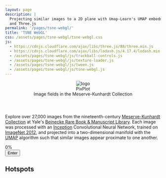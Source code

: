 ```yaml
---
layout: page
description: |
  Projecting similar images to a 2D plane with Umap-Learn's UMAP embedding model
  and Three.js
permalink: '/pages/tsne-webgl/'
title: 'TSNE WebGL'
css: /assets/pages/tsne-webgl/tsne-webgl.css
js:
  - https://cdnjs.cloudflare.com/ajax/libs/three.js/88/three.min.js
  - https://cdnjs.cloudflare.com/ajax/libs/lodash.js/4.17.4/lodash.min.js
  - /assets/pages/tsne-webgl/js/trackball-controls.js
  - /assets/pages/tsne-webgl/js/texture-loader.js
  - /assets/pages/tsne-webgl/js/tween.js
  - /assets/pages/tsne-webgl/js/tsne-webgl.js
---
```


<header class='header'>
  <img class='logo' src='{{ site.baseurl }}/assets/pages/tsne-webgl/images/owl.svg' alt='logo' />
  <div class='app-name'>PixPlot</div>
  <div class='tagline'>Image fields in the Meserve-Kunhardt Collection</div>
</header>
<div class='loader-scene'>
  <p class='welcome'>Explore over 27,000 images from the nineteenth-century <a href='http://hdl.handle.net/10079/fa/beinecke.meservekunhardt' target='_blank'>Meserve-Kunhardt Collection</a> at Yale's <a href='http://beinecke.library.yale.edu' target='_blank'>Beinecke Rare Book & Manuscript Library</a>. Each image was processed with an <a href='https://www.cs.unc.edu/~wliu/papers/GoogLeNet.pdf' target='_blank'>Inception</a> Convolutional Neural Network, trained on <a href='http://image-net.org/challenges/LSVRC/2012/' target='_blank'>ImageNet 2012</a>, and projected into a two-dimensional manifold with the <a href='https://github.com/lmcinnes/umap' target='_blank'>UMAP</a> algorithm such that similar images appear proximate to one another.</p>
  <div class='loader-container'>
    <div class='loader-icon'>
      <div class='blocks'>
        <div class='block'></div>
        <div class='block'></div>
        <div class='block'></div>
        <div class='block'></div>
        <div class='block'></div>
        <div class='block'></div>
        <div class='block'></div>
        <div class='block'></div>
        <div class='block'></div>
      </div>
    </div>
    <div id='progress'>0%</div>
  </div>
  <button id='enter'>Enter</button>
</div>
<nav>
  <div class='nav-inner'>
    <h2>Hotspots</h2>
    <div id='hotspots'></div>
    <script type='text/html' id='template'>
      <% _.forEach(hotspots, function(hotspot) { %>
        <div class='hotspot'>
          <div class='background-image'
            style='background-image: url(https://s3.amazonaws.com/duhaime/blog/pix-plot/thumbs/128px/<%= hotspot.img %>)'></div>
          <div><%= hotspot.label %></div>
        </div>
      <% }); %>
    </script>
  </div>
</nav>
